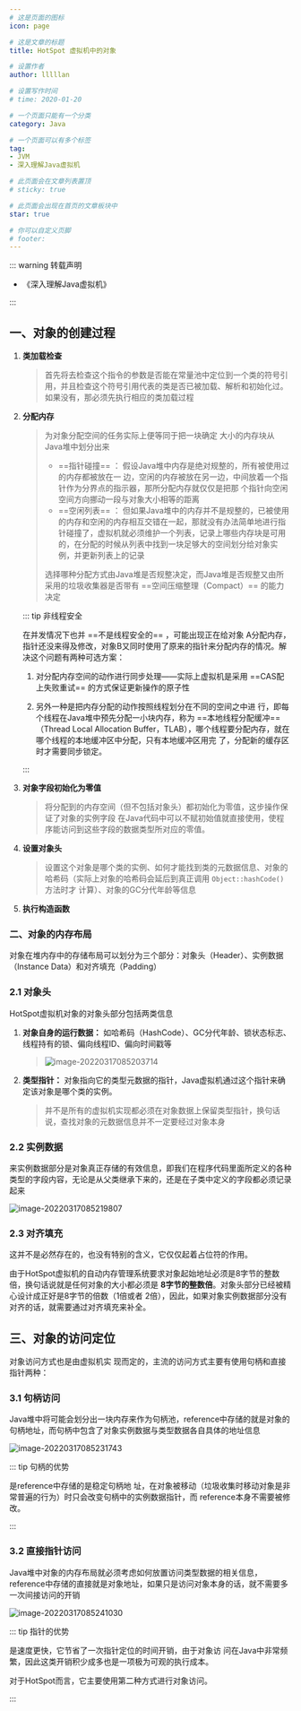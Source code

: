```yaml
---
# 这是页面的图标
icon: page

# 这是文章的标题
title: HotSpot 虚拟机中的对象

# 设置作者
author: lllllan

# 设置写作时间
# time: 2020-01-20

# 一个页面只能有一个分类
category: Java

# 一个页面可以有多个标签
tag:
- JVM
- 深入理解Java虚拟机

# 此页面会在文章列表置顶
# sticky: true

# 此页面会出现在首页的文章板块中
star: true

# 你可以自定义页脚
# footer: 
---
```




::: warning 转载声明

- 《深入理解Java虚拟机》

:::



## 一、对象的创建过程

1. **类加载检查**

   > 首先将去检查这个指令的参数是否能在常量池中定位到一个类的符号引用，并且检查这个符号引用代表的类是否已被加载、解析和初始化过。如果没有，那必须先执行相应的类加载过程

2. **分配内存**

   > 为对象分配空间的任务实际上便等同于把一块确定 大小的内存块从Java堆中划分出来
   >
   > - ==指针碰撞== ： 假设Java堆中内存是绝对规整的，所有被使用过的内存都被放在一 边，空闲的内存被放在另一边，中间放着一个指针作为分界点的指示器，那所分配内存就仅仅是把那 个指针向空闲空间方向挪动一段与对象大小相等的距离
   > - ==空闲列表== ： 但如果Java堆中的内存并不是规整的，已被使用的内存和空闲的内存相互交错在一起，那就没有办法简单地进行指针碰撞了，虚拟机就必须维护一个列表，记录上哪些内存块是可用的，在分配的时候从列表中找到一块足够大的空间划分给对象实例，并更新列表上的记录
   >
   > 选择哪种分配方式由Java堆是否规整决定，而Java堆是否规整又由所采用的垃圾收集器是否带有 ==空间压缩整理（Compact）== 的能力决定

   ::: tip 非线程安全

   在并发情况下也并 ==不是线程安全的== ，可能出现正在给对象 A分配内存，指针还没来得及修改，对象B又同时使用了原来的指针来分配内存的情况。解决这个问题有两种可选方案：

   1. 对分配内存空间的动作进行同步处理——实际上虚拟机是采用 ==CAS配上失败重试== 的方式保证更新操作的原子性

   2. 另外一种是把内存分配的动作按照线程划分在不同的空间之中进 行，即每个线程在Java堆中预先分配一小块内存，称为 ==本地线程分配缓冲== （Thread Local Allocation Buffer，TLAB），哪个线程要分配内存，就在哪个线程的本地缓冲区中分配，只有本地缓冲区用完 了，分配新的缓存区时才需要同步锁定。

   :::

3. **对象字段初始化为零值**

   > 将分配到的内存空间（但不包括对象头）都初始化为零值，这步操作保证了对象的实例字段 在Java代码中可以不赋初始值就直接使用，使程序能访问到这些字段的数据类型所对应的零值。

4. **设置对象头**

   > 设置这个对象是哪个类的实例、如何才能找到类的元数据信息、对象的哈希码（实际上对象的哈希码会延后到真正调用 `Object::hashCode()` 方法时才 计算）、对象的GC分代年龄等信息

5. **执行构造函数**



### 二、对象的内存布局

对象在堆内存中的存储布局可以划分为三个部分：对象头（Header）、实例数据（Instance Data）和对齐填充（Padding）



### 2.1 对象头

HotSpot虚拟机对象的对象头部分包括两类信息

1. **对象自身的运行数据：** 如哈希码（HashCode）、GC分代年龄、锁状态标志、线程持有的锁、偏向线程ID、偏向时间戳等

   > ![image-20220317085203714](README.assets/image-20220317085203714.png)

2. **类型指针：** 对象指向它的类型元数据的指针，Java虚拟机通过这个指针来确定该对象是哪个类的实例。

   > 并不是所有的虚拟机实现都必须在对象数据上保留类型指针，换句话说，查找对象的元数据信息并不一定要经过对象本身



### 2.2 实例数据

来实例数据部分是对象真正存储的有效信息，即我们在程序代码里面所定义的各种类型的字段内容，无论是从父类继承下来的，还是在子类中定义的字段都必须记录起来

![image-20220317085219807](README.assets/image-20220317085219807.png)



### 2.3 对齐填充

这并不是必然存在的，也没有特别的含义，它仅仅起着占位符的作用。

由于HotSpot虚拟机的自动内存管理系统要求对象起始地址必须是8字节的整数倍，换句话说就是任何对象的大小都必须是 **8字节的整数倍**。对象头部分已经被精心设计成正好是8字节的倍数（1倍或者 2倍），因此，如果对象实例数据部分没有对齐的话，就需要通过对齐填充来补全。



## 三、对象的访问定位

对象访问方式也是由虚拟机实 现而定的，主流的访问方式主要有使用句柄和直接指针两种：



### 3.1 句柄访问

Java堆中将可能会划分出一块内存来作为句柄池，reference中存储的就是对象的句柄地址，而句柄中包含了对象实例数据与类型数据各自具体的地址信息

![image-20220317085231743](README.assets/image-20220317085231743.png)

::: tip 句柄的优势

是reference中存储的是稳定句柄地 址，在对象被移动（垃圾收集时移动对象是非常普遍的行为）时只会改变句柄中的实例数据指针，而 reference本身不需要被修改。

:::



### 3.2 直接指针访问

Java堆中对象的内存布局就必须考虑如何放置访问类型数据的相关信息，reference中存储的直接就是对象地址，如果只是访问对象本身的话，就不需要多一次间接访问的开销

![image-20220317085241030](README.assets/image-20220317085241030.png)

::: tip 指针的优势

是速度更快，它节省了一次指针定位的时间开销，由于对象访 问在Java中非常频繁，因此这类开销积少成多也是一项极为可观的执行成本。

对于HotSpot而言，它主要使用第二种方式进行对象访问。

:::
